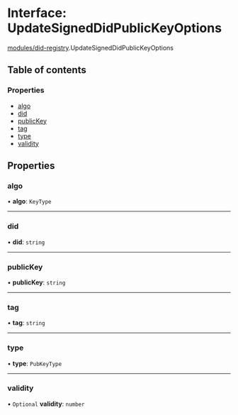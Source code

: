 # Interface: UpdateSignedDidPublicKeyOptions

[modules/did-registry](../modules/modules_did_registry.md).UpdateSignedDidPublicKeyOptions

## Table of contents

### Properties

- [algo](modules_did_registry.UpdateSignedDidPublicKeyOptions.md#algo)
- [did](modules_did_registry.UpdateSignedDidPublicKeyOptions.md#did)
- [publicKey](modules_did_registry.UpdateSignedDidPublicKeyOptions.md#publickey)
- [tag](modules_did_registry.UpdateSignedDidPublicKeyOptions.md#tag)
- [type](modules_did_registry.UpdateSignedDidPublicKeyOptions.md#type)
- [validity](modules_did_registry.UpdateSignedDidPublicKeyOptions.md#validity)

## Properties

### algo

• **algo**: `KeyType`

___

### did

• **did**: `string`

___

### publicKey

• **publicKey**: `string`

___

### tag

• **tag**: `string`

___

### type

• **type**: `PubKeyType`

___

### validity

• `Optional` **validity**: `number`
